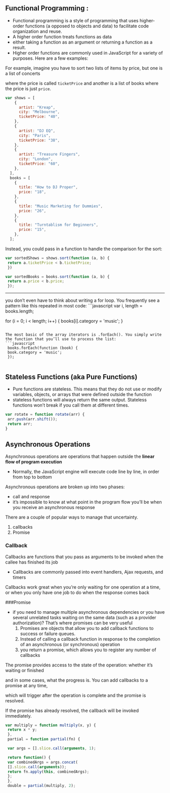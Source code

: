 ## Functional Programming :
- Functional programming is a style of programming that uses higher-order functions (a opposed to objects and data) to facilitate code organization and reuse.
- A higher order function treats functions as data
- either taking a function as an argument or returning a function as a result.
- Higher order functions are commonly used in JavaScript for a variety of purposes. Here are a few examples:

For example, imagine you have to sort two lists of items by price, but one is a list of concerts 

where the price is called `ticketPrice`
and another is a list of books where the price is just `price`.

``` javascript
var shows = [
    {
      artist: "Kreap",
      city: "Melbourne",
      ticketPrice: "40",
    },
    {
      artist: "DJ EQ",
      city: "Paris",
      ticketPrice: "38",
    },
    {
      artist: "Treasure Fingers",
      city: "London",
      ticketPrice: "60",
    },
  ],
  books = [
    {
      title: "How to DJ Proper",
      price: "18",
    },
    {
      title: "Music Marketing for Dummies",
      price: "26",
    },
    {
      title: "Turntablism for Beginners",
      price: "15",
    },
  ];
```

Instead, you could pass in a function to handle the comparison for the sort:

```javascript
var sortedShows = shows.sort(function (a, b) {
 return a.ticketPrice < b.ticketPrice;
 })

var sortedBooks = books.sort(function (a, b) {
 return a.price < b.price;
 });

```



<hr>
you don’t even have to think about writing a for loop. You frequently see a pattern like this repeated in most code:
```javascript
 var i, length = books.length;

 for (i = 0; i < length; i++) {
 books[i].category = 'music';
 }
```

The most basic of the array iterators is .forEach(). You simply write the function that you’ll use to process the list:
```javascript
 books.forEach(function (book) {
 book.category = 'music';
 });
 
```

## Stateless Functions (aka Pure Functions)
- Pure functions are stateless. This means that they do not use or modify variables, objects, or arrays that were defined outside the function
- stateless functions will always return the same output. Stateless functions won’t break if you call them at different times.
```javascript
var rotate = function rotate(arr) {
 arr.push(arr.shift());
 return arr;
}
```

## Asynchronous Operations

Asynchronous operations are operations that happen outside the **linear flow of program execution**
- Normally, the JavaScript engine will execute code line by line, in order from top to bottom
  
Asynchronous operations are broken up into two phases:
- call and response
-  it’s impossible to know at what point in the program flow you’ll be when you receive an asynchronous response

There are a couple of popular ways to manage that uncertainty.
1. callbacks
2. Promise

### Callback
Callbacks are functions that you pass as arguments to be invoked when the callee has finished its job
-  Callbacks are commonly passed into event handlers, Ajax requests, and timers

Callbacks work great when you’re only waiting for one operation at a time, or when you only have one job to do when the response comes back

###Promise 

- if you need to manage multiple asynchronous dependencies or you have several unrelated tasks waiting on the same data (such as a provider authorization)? That’s where promises can be very useful
  1. Promises are objects that allow you to add callback functions to success or failure queues.
  2.  Instead of calling a callback function in response to the completion of an asynchronous (or synchronous) operation
  3. you return a promise, which allows you to register any number of callbacks

The promise provides access to the state of the operation: whether it’s waiting or finished

and in some cases, what the progress is. You can add callbacks to a promise at any time,

which will trigger after the operation is complete and the promise is resolved.

If the promise has already resolved, the callback will be invoked immediately.
``` javascript
var multiply = function multiply(x, y) {
 return x * y;
 },
 partial = function partial(fn) {

 var args = [].slice.call(arguments, 1);

 return function() {
 var combinedArgs = args.concat(
 [].slice.call(arguments));
 return fn.apply(this, combinedArgs);
 };
 },
 double = partial(multiply, 2);

```

